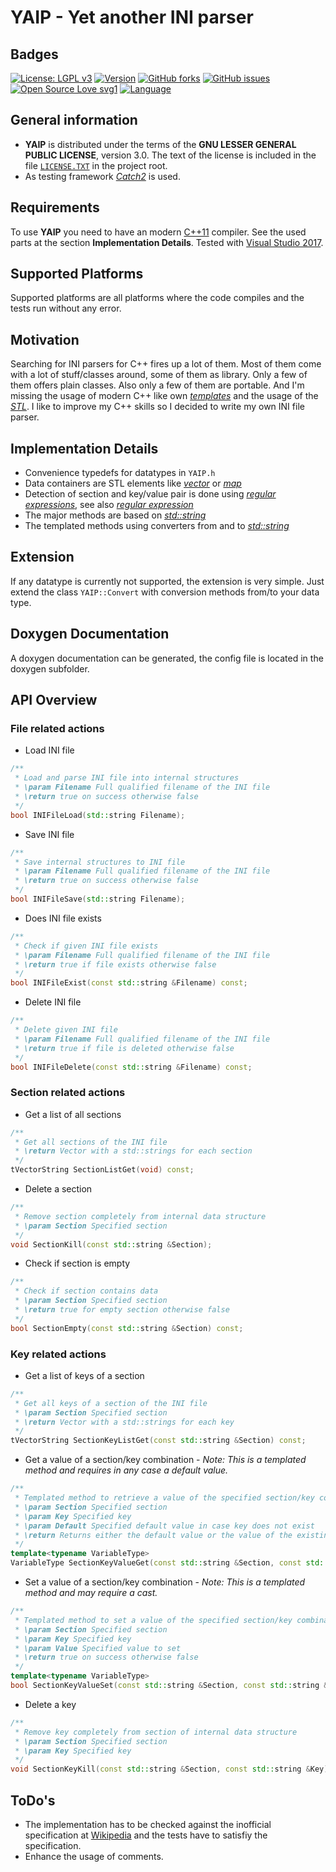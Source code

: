 # YAIP - Yet another INI parser

## Badges

[![License: LGPL v3][yaip_license_badge]][yaip_license] [![Version][yaip_release_badge]][yaip_release] [![GitHub forks](https://img.shields.io/github/forks/ThirtySomething/YAIP.svg?style=social&label=Fork&maxAge=2592000)](https://GitHub.com/ThirtySomething/YAIP/network/) [![GitHub issues][yaip_issues_badge]][yaip_issues] [![Open Source Love svg1](https://badges.frapsoft.com/os/v1/open-source.svg?v=103)](https://github.com/ellerbrock/open-source-badges/) [![Language][lang_cpp_badge]][lang_cpp_badge]

## General information

- **YAIP** is distributed under the terms of the **GNU LESSER GENERAL PUBLIC LICENSE**, version 3.0. The text of the license is included in the file [<code>LICENSE.TXT</code>][license] in the project root.
- As testing framework [*Catch2*][catch2] is used.

## Requirements

To use **YAIP** you need to have an modern [C++11][cpp_eleven] compiler. See the used parts at the section **Implementation Details**. Tested with [Visual Studio 2017][msvs].

## Supported Platforms

Supported platforms are all platforms where the code compiles and the tests run without any error.

## Motivation

Searching for INI parsers for C++ fires up a lot of them. Most of them come with a lot of stuff/classes around, some of them as library. Only a few of them offers plain classes. Also only a few of them are portable. And I'm missing the usage of modern C++ like own [*templates*][cpp_templates] and the usage of the [*STL*][cpp_stl]. I like to improve my C++ skills so I decided to write my own INI file parser.

## Implementation Details

- Convenience typedefs for datatypes in <code>YAIP.h</code>
- Data containers are STL elements like [*vector*][cpp_vector]  or [*map*][cpp_map]
- Detection of section and key/value pair is done using [*regular expressions*][cpp_regexp], see also [*regular expression*][wiki_regexp]
- The major methods are based on [*std::string*][cpp_string]
- The templated methods using converters from and to [*std::string*][cpp_string]

## Extension

If any datatype is currently not supported, the extension is very simple. Just extend the class <code>YAIP::Convert</code> with conversion methods from/to your data type.

## Doxygen Documentation

A doxygen documentation can be generated, the config file is located in the doxygen subfolder.

## API Overview

### File related actions

- Load INI file

```C++
/**
 * Load and parse INI file into internal structures
 * \param Filename Full qualified filename of the INI file
 * \return true on success otherwise false
 */
bool INIFileLoad(std::string Filename);
```

- Save INI file

```C++
/**
 * Save internal structures to INI file
 * \param Filename Full qualified filename of the INI file
 * \return true on success otherwise false
 */
bool INIFileSave(std::string Filename);
```

- Does INI file exists

```C++
/**
 * Check if given INI file exists
 * \param Filename Full qualified filename of the INI file
 * \return true if file exists otherwise false
 */
bool INIFileExist(const std::string &Filename) const;
```

- Delete INI file

```C++
/**
 * Delete given INI file
 * \param Filename Full qualified filename of the INI file
 * \return true if file is deleted otherwise false
 */
bool INIFileDelete(const std::string &Filename) const;
```

### Section related actions

- Get a list of all sections

```C++
/**
 * Get all sections of the INI file
 * \return Vector with a std::strings for each section
 */
tVectorString SectionListGet(void) const;
```

- Delete a section

```C++
/**
 * Remove section completely from internal data structure
 * \param Section Specified section
 */
void SectionKill(const std::string &Section);
```

- Check if section is empty

```C++
/**
 * Check if section contains data
 * \param Section Specified section
 * \return true for empty section otherwise false
 */
bool SectionEmpty(const std::string &Section) const;
```

### Key related actions

- Get a list of keys of a section

```C++
/**
 * Get all keys of a section of the INI file
 * \param Section Specified section
 * \return Vector with a std::strings for each key
 */
tVectorString SectionKeyListGet(const std::string &Section) const;
```

- Get a value of a section/key combination - *Note: This is a templated method and requires in any case a default value.*

```C++
/**
 * Templated method to retrieve a value of the specified section/key combination
 * \param Section Specified section
 * \param Key Specified key
 * \param Default Specified default value in case key does not exist
 * \return Returns either the default value or the value of the existing section/key combination
 */
template<typename VariableType>
VariableType SectionKeyValueGet(const std::string &Section, const std::string &Key, const VariableType &Default);
```

- Set a value of a section/key combination - *Note: This is a templated method and may require a cast.*

```C++
/**
 * Templated method to set a value of the specified section/key combination
 * \param Section Specified section
 * \param Key Specified key
 * \param Value Specified value to set
 * \return true on success otherwise false
 */
template<typename VariableType>
bool SectionKeyValueSet(const std::string &Section, const std::string &Key, const VariableType &Value);
```

- Delete a key

```C++
/**
 * Remove key completely from section of internal data structure
 * \param Section Specified section
 * \param Key Specified key
 */
void SectionKeyKill(const std::string &Section, const std::string &Key);
```

## ToDo's

- The implementation has to be checked against the inofficial specification at [Wikipedia][wiki_ini] and the tests have to satisfiy the specification.
- Enhance the usage of comments.

[catch2]: https://github.com/philsquared/Catch
[cpp_eleven]: https://en.wikipedia.org/wiki/C%2B%2B11
[cpp_map]: http://en.cppreference.com/w/cpp/container/map
[cpp_templates]: https://en.wikipedia.org/wiki/Template_(C%2B%2B)
[cpp_regexp]: http://en.cppreference.com/w/cpp/regex
[cpp_stl]: https://de.wikipedia.org/wiki/Standard_Template_Library
[cpp_string]: http://en.cppreference.com/w/cpp/string/basic_string
[cpp_vector]: http://en.cppreference.com/w/cpp/container/vector
[license]: https://github.com/ThirtySomething/YAIP/blob/master/LICENSE.TXT
[msvs]: https://www.visualstudio.com/
[wiki_ini]: https://en.wikipedia.org/wiki/INI_file#Comments
[wiki_regexp]: https://en.wikipedia.org/wiki/Regular_expression

[lang_cpp]: https://isocpp.org/
[lang_cpp_badge]: https://img.shields.io/badge/language-C++-blue.svg
[yaip_issues]: # "Open Issues"
[yaip_issues_badge]: https://img.shields.io/github/issues/ThirtySomething/YAIP.svg?maxAge=360
[yaip_license]: http://www.gnu.org/licenses/lgpl-3.0
[yaip_license_badge]: https://img.shields.io/badge/License-LGPL%20v3-blue.svg
[yaip_release]: # "Latest Release"
[yaip_release_badge]: https://img.shields.io/github/release/ThirtySomething/YAIP.svg?maxAge=360
